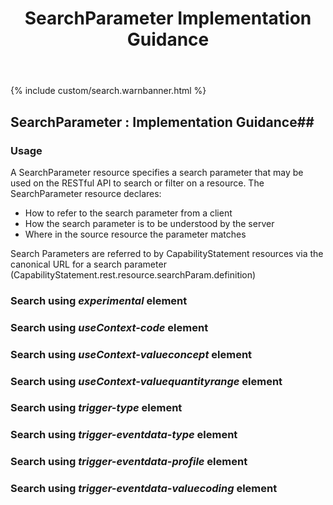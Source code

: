 ﻿---
title: SearchParameter Implementation Guidance
keywords: servicedefinition, rest, searchParameters
tags: [rest,fhir,api]
sidebar: ctp_rest_sidebar
permalink: api_searchparameter.html
summary: SearchParameter
---

{% include custom/search.warnbanner.html %}

<!--
{% include custom/fhir.referencemin.html  resource="" userlink="" page="" fhirname="Service Definition" fhirlink="[Service Definition](http://hl7.org/fhir/stu3/servicedefinition.html)" content="User Stories" userlink="" %}
-->

## SearchParameter : Implementation Guidance##

### Usage ###

A SearchParameter resource specifies a search parameter that may be used on the RESTful API to search or filter on a resource. 
The SearchParameter resource declares:

- How to refer to the search parameter from a client
- How the search parameter is to be understood by the server
- Where in the source resource the parameter matches

Search Parameters are referred to by CapabilityStatement resources via the canonical URL for a search parameter (CapabilityStatement.rest.resource.searchParam.definition)

### Search using *experimental* element ###

<script src="https://gist.github.com/IOPS-DEV/87a7915408f67cd5d364cd141dbb2f17.js"></script>


### Search using *useContext-code* element ###

<script src="https://gist.github.com/IOPS-DEV/7e20ac745bec7436478e31a69f52c07d.js"></script>

### Search using *useContext-valueconcept* element ###

<script src="https://gist.github.com/IOPS-DEV/8125362d433a3dcecd364d8af6da7773.js"></script>

### Search using *useContext-valuequantityrange* element ###

<script src="https://gist.github.com/IOPS-DEV/d9cdb1c1bb84d67fad254856e3be762b.js"></script>

### Search using *trigger-type* element ###

<script src="https://gist.github.com/IOPS-DEV/a2c439da001a145fffa475dcb6c88e93.js"></script>

### Search using *trigger-eventdata-type* element ###

<script src="https://gist.github.com/IOPS-DEV/8c124c6ffb7de63ec0c7f5fe005c1333.js"></script>

### Search using *trigger-eventdata-profile* element ###

<script src="https://gist.github.com/IOPS-DEV/e0959e0022596fb155f4442936ecff1e.js"></script>

### Search using *trigger-eventdata-valuecoding* element ###

<script src="https://gist.github.com/IOPS-DEV/383759845f7ecca35cd397b30e4e891b.js"></script>